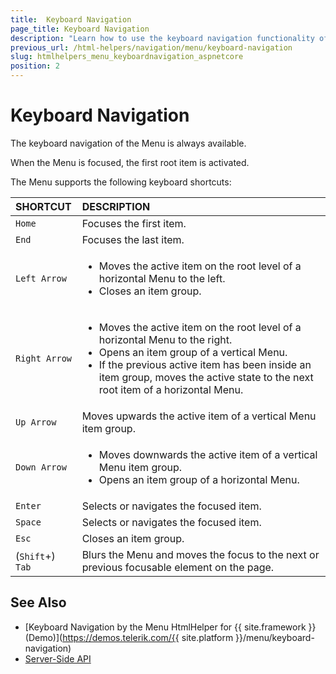 ```yaml
---
title:  Keyboard Navigation
page_title: Keyboard Navigation
description: "Learn how to use the keyboard navigation functionality of the Telerik UI Menu component for {{ site.framework }}."
previous_url: /html-helpers/navigation/menu/keyboard-navigation
slug: htmlhelpers_menu_keyboardnavigation_aspnetcore
position: 2
---
```


# Keyboard Navigation

The keyboard navigation of the Menu is always available.

When the Menu is focused, the first root item is activated.

The Menu supports the following keyboard shortcuts:

| SHORTCUT						| DESCRIPTION				                                                        |
|:---                 |:---                                                                               |
| `Home`              | Focuses the first item.                                                            |
| `End`               | Focuses the last item.                                                             |
| `Left Arrow`        | <ul><li>Moves the active item on the root level of a horizontal Menu to the left.</li> <li>Closes an item group.</li></ul> |
| `Right Arrow`       | <ul><li>Moves the active item on the root level of a horizontal Menu to the right.</li> <li>Opens an item group of a vertical Menu.</li> <li>If the previous active item has been inside an item group, moves the active state to the next root item of a horizontal Menu.</li></ul>        |
| `Up Arrow`          | Moves upwards the active item of a vertical Menu item group.                        |
| `Down Arrow`        | <ul><li>Moves downwards the active item of a vertical Menu item group.</li> <li>Opens an item group of a horizontal Menu.</li></ul> |
| `Enter`             | Selects or navigates the focused item.                                             |
| `Space`             | Selects or navigates the focused item.                                             |
| `Esc`               | Closes an item group.                                                              |
| (`Shift`+) `Tab`    | Blurs the Menu and moves the focus to the next or previous focusable element on the page.  |

## See Also

* [Keyboard Navigation by the Menu HtmlHelper for {{ site.framework }} (Demo)](https://demos.telerik.com/{{ site.platform }}/menu/keyboard-navigation)
* [Server-Side API](/api/menu)
